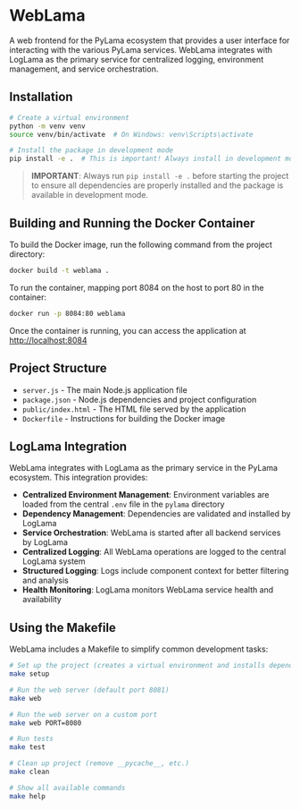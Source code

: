 # WebLama

A web frontend for the PyLama ecosystem that provides a user interface for interacting with the various PyLama services. WebLama integrates with LogLama as the primary service for centralized logging, environment management, and service orchestration.

## Installation

```bash
# Create a virtual environment
python -m venv venv
source venv/bin/activate  # On Windows: venv\Scripts\activate

# Install the package in development mode
pip install -e .  # This is important! Always install in development mode before starting
```

> **IMPORTANT**: Always run `pip install -e .` before starting the project to ensure all dependencies are properly installed and the package is available in development mode.

## Building and Running the Docker Container

To build the Docker image, run the following command from the project directory:

```bash
docker build -t weblama .
```

To run the container, mapping port 8084 on the host to port 80 in the container:

```bash
docker run -p 8084:80 weblama
```

Once the container is running, you can access the application at [http://localhost:8084](http://localhost:8084)

## Project Structure

- `server.js` - The main Node.js application file
- `package.json` - Node.js dependencies and project configuration
- `public/index.html` - The HTML file served by the application
- `Dockerfile` - Instructions for building the Docker image

## LogLama Integration

WebLama integrates with LogLama as the primary service in the PyLama ecosystem. This integration provides:

- **Centralized Environment Management**: Environment variables are loaded from the central `.env` file in the `pylama` directory
- **Dependency Management**: Dependencies are validated and installed by LogLama
- **Service Orchestration**: WebLama is started after all backend services by LogLama
- **Centralized Logging**: All WebLama operations are logged to the central LogLama system
- **Structured Logging**: Logs include component context for better filtering and analysis
- **Health Monitoring**: LogLama monitors WebLama service health and availability

## Using the Makefile

WebLama includes a Makefile to simplify common development tasks:

```bash
# Set up the project (creates a virtual environment and installs dependencies)
make setup

# Run the web server (default port 8081)
make web

# Run the web server on a custom port
make web PORT=8080

# Run tests
make test

# Clean up project (remove __pycache__, etc.)
make clean

# Show all available commands
make help
```
